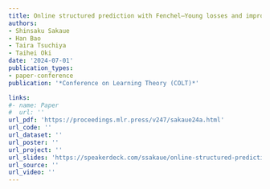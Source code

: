 ```yaml
---
title: Online structured prediction with Fenchel–Young losses and improved surrogate regret for online multiclass classification with logistic loss
authors:
- Shinsaku Sakaue
- Han Bao
- Taira Tsuchiya
- Taihei Oki
date: '2024-07-01'
publication_types:
- paper-conference
publication: '*Conference on Learning Theory (COLT)*'

links:
#- name: Paper
#  url: ''
url_pdf: 'https://proceedings.mlr.press/v247/sakaue24a.html'
url_code: ''
url_dataset: ''
url_poster: ''
url_project: ''
url_slides: 'https://speakerdeck.com/ssakaue/online-structured-prediction-with-fenchel-young-losses-and-improved-surrogate-regret-for-online-multiclass-classification-with-logistic-loss'
url_source: ''
url_video: ''
---
```

